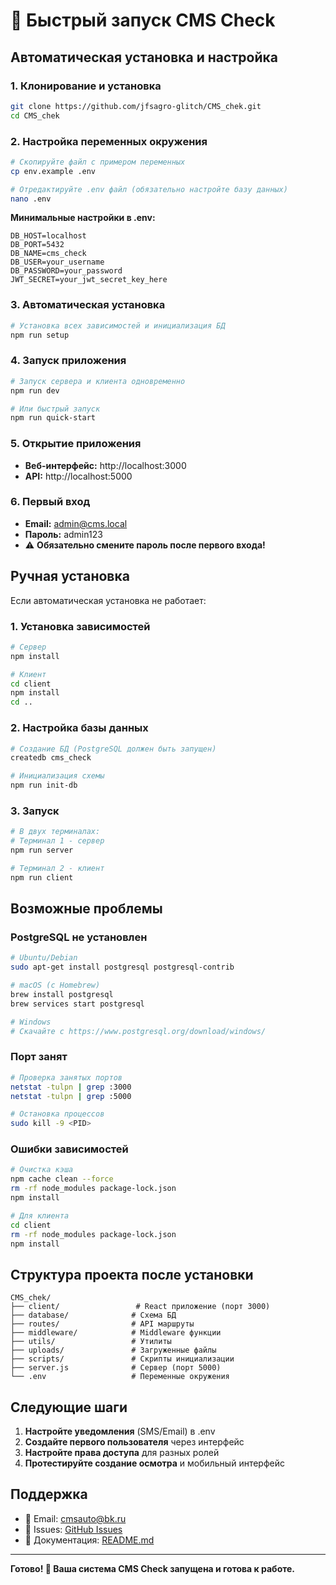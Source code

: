 # 🚀 Быстрый запуск CMS Check

## Автоматическая установка и настройка

### 1. Клонирование и установка
```bash
git clone https://github.com/jfsagro-glitch/CMS_chek.git
cd CMS_chek
```

### 2. Настройка переменных окружения
```bash
# Скопируйте файл с примером переменных
cp env.example .env

# Отредактируйте .env файл (обязательно настройте базу данных)
nano .env
```

**Минимальные настройки в .env:**
```env
DB_HOST=localhost
DB_PORT=5432
DB_NAME=cms_check
DB_USER=your_username
DB_PASSWORD=your_password
JWT_SECRET=your_jwt_secret_key_here
```

### 3. Автоматическая установка
```bash
# Установка всех зависимостей и инициализация БД
npm run setup
```

### 4. Запуск приложения
```bash
# Запуск сервера и клиента одновременно
npm run dev

# Или быстрый запуск
npm run quick-start
```

### 5. Открытие приложения
- **Веб-интерфейс:** http://localhost:3000
- **API:** http://localhost:5000

### 6. Первый вход
- **Email:** admin@cms.local
- **Пароль:** admin123
- ⚠️ **Обязательно смените пароль после первого входа!**

## Ручная установка

Если автоматическая установка не работает:

### 1. Установка зависимостей
```bash
# Сервер
npm install

# Клиент
cd client
npm install
cd ..
```

### 2. Настройка базы данных
```bash
# Создание БД (PostgreSQL должен быть запущен)
createdb cms_check

# Инициализация схемы
npm run init-db
```

### 3. Запуск
```bash
# В двух терминалах:
# Терминал 1 - сервер
npm run server

# Терминал 2 - клиент
npm run client
```

## Возможные проблемы

### PostgreSQL не установлен
```bash
# Ubuntu/Debian
sudo apt-get install postgresql postgresql-contrib

# macOS (с Homebrew)
brew install postgresql
brew services start postgresql

# Windows
# Скачайте с https://www.postgresql.org/download/windows/
```

### Порт занят
```bash
# Проверка занятых портов
netstat -tulpn | grep :3000
netstat -tulpn | grep :5000

# Остановка процессов
sudo kill -9 <PID>
```

### Ошибки зависимостей
```bash
# Очистка кэша
npm cache clean --force
rm -rf node_modules package-lock.json
npm install

# Для клиента
cd client
rm -rf node_modules package-lock.json
npm install
```

## Структура проекта после установки

```
CMS_chek/
├── client/                 # React приложение (порт 3000)
├── database/              # Схема БД
├── routes/                # API маршруты
├── middleware/            # Middleware функции
├── utils/                 # Утилиты
├── uploads/               # Загруженные файлы
├── scripts/               # Скрипты инициализации
├── server.js              # Сервер (порт 5000)
└── .env                   # Переменные окружения
```

## Следующие шаги

1. **Настройте уведомления** (SMS/Email) в .env
2. **Создайте первого пользователя** через интерфейс
3. **Настройте права доступа** для разных ролей
4. **Протестируйте создание осмотра** и мобильный интерфейс

## Поддержка

- 📧 Email: cmsauto@bk.ru
- 🐛 Issues: [GitHub Issues](https://github.com/jfsagro-glitch/CMS_chek/issues)
- 📖 Документация: [README.md](README.md)

---

**Готово! 🎉 Ваша система CMS Check запущена и готова к работе.**

